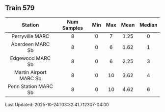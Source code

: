 ## Train 579

| Station | Num Samples | Min | Max | Mean | Median |
| :-----: | :---------: | :-: | :-: | :--: | :----: |
| Perryville MARC | 8 | 0 | 7 | 1.25 | 0 |
| Aberdeen MARC Sb | 8 | 0 | 6 | 1.62 | 1 |
| Edgewood MARC Sb | 8 | 0 | 6 | 2.25 | 3 |
| Martin Airport MARC Sb | 8 | 0 | 10 | 3.62 | 4 |
| Penn Station MARC Sb | 8 | 0 | 10 | 4.62 | 6 |


Last Updated: 2025-10-24T03:32:41.712307-04:00